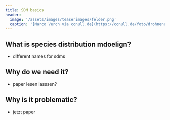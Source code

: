```yaml
---
title: SDM basics
header:
  image: '/assets/images/teaserimages/felder.png'
  caption: '[Marco Verch via ccnull.de](https://ccnull.de/foto/drohnenaufnahme-von-landwirtschaftlichen-feldern-mit-geometrischen-mustern/1105470). [CC-BY 2.0](https://creativecommons.org/licenses/by/2.0/de/). Image cropped.'
---
```


## What is species distribution mdoelign?

* different names for sdms

## Why do we need it?

* paper lesen lasssen?

## Why is it problematic?

* jetzt paper